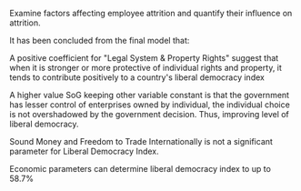 Examine factors affecting employee attrition and quantify their influence on attrition.

It has been concluded from the final model that:
 
A positive coefficient for "Legal System & Property Rights" suggest that when it is stronger or more protective of individual rights and property, it tends to contribute positively to a country's liberal democracy index

A higher value SoG keeping other variable constant is that the government has lesser control of enterprises owned by individual, the individual choice is not overshadowed by the government decision. Thus, improving level of liberal democracy. 

Sound Money and Freedom to Trade Internationally is not a significant parameter for Liberal Democracy Index.

Economic parameters can determine liberal democracy index to up to 58.7%


